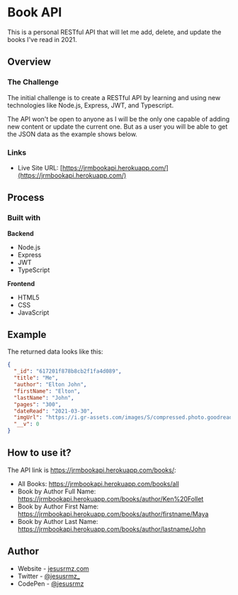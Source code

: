 # Book API

This is a personal RESTful API that will let me add, delete, and update the books I've read in 2021.

## Overview

### The Challenge

The initial challenge is to create a RESTful API by learning and using new technologies like Node.js, Express, JWT, and Typescript.

The API won't be open to anyone as I will be the only one capable of adding new content or update the current one. But as a user you will be able to get the JSON data as the example shows below.

### Links

- Live Site URL: [https://jrmbookapi.herokuapp.com/](https://jrmbookapi.herokuapp.com/)

## Process

### Built with

**Backend**

- Node.js
- Express
- JWT
- TypeScript

**Frontend**

- HTML5
- CSS
- JavaScript

## Example

The returned data looks like this:

```json
{
  "_id": "617201f878b8cb2f1fa4d089",
  "title": "Me",
  "author": "Elton John",
  "firstName": "Elton",
  "lastName": "John",
  "pages": "300",
  "dateRead": "2021-03-30",
  "imgUrl": "https://i.gr-assets.com/images/S/compressed.photo.goodreads.com/books/1553526563l/44303730.jpg",
  "__v": 0
}
```

## How to use it?

The API link is https://jrmbookapi.herokuapp.com/books/:

- All Books: https://jrmbookapi.herokuapp.com/books/all
- Book by Author Full Name: https://jrmbookapi.herokuapp.com/books/author/Ken%20Follet
- Book by Author First Name: https://jrmbookapi.herokuapp.com/books/author/firstname/Maya
- Book by Author Last Name: https://jrmbookapi.herokuapp.com/books/author/lastname/John

## Author

- Website - [jesusrmz.com](https://jesusrmz.com/)
- Twitter - [@jesusrmz\_](https://twitter.com/jesusrmz_)
- CodePen - [@jesusrmz](https://codepen.io/jesusrmz)
